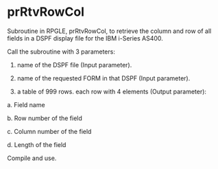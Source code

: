 # prRtvRowCol
Subroutine in RPGLE, prRtvRowCol, to retrieve the column and row of all fields in a DSPF display file for the IBM i-Series AS400. 

Call the subroutine with 3 parameters:

1. name of the DSPF file (Input parameter).

2. name of the requested FORM in that DSPF (Input parameter).

3. a table of 999 rows. each row with 4 elements (Output parameter):

  a. Field name
  
  b. Row number of the field
  
  c. Column number of the field
  
  d. Length of the field
  
Compile and use.   
